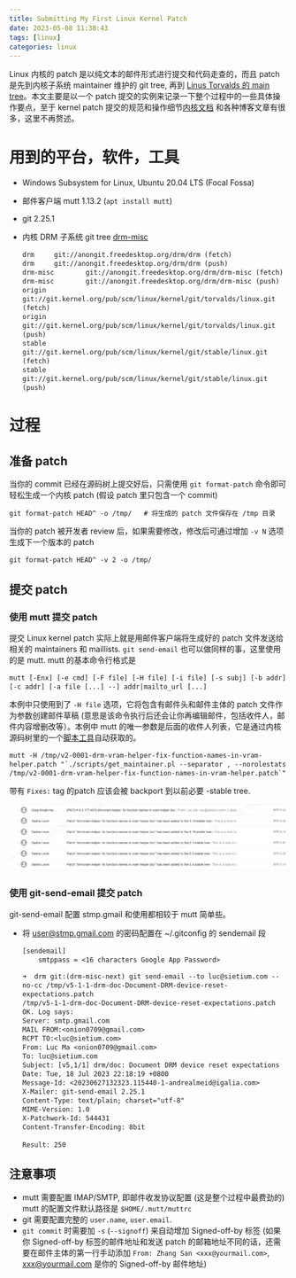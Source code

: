 ```yaml
---
title: Submitting My First Linux Kernel Patch
date: 2023-05-08 11:38:43
tags: [linux]
categories: linux
---
```


Linux 内核的 patch 是以纯文本的邮件形式进行提交和代码走查的，而且 patch 是先到内核子系统 maintainer 维护的 git tree, 再到 [Linus Torvalds 的 main tree](https://git.kernel.org/pub/scm/linux/kernel/git/torvalds/linux.git/)。本文主要是以一个 patch 提交的实例来记录一下整个过程中的一些具体操作要点，至于 kernel patch 提交的规范和操作细节[内核文档](https://www.kernel.org/doc/html/latest/process/submitting-patches.html) 和各种博客文章有很多，这里不再赘述。

<!--more-->

# 用到的平台，软件，工具

- Windows Subsystem for Linux, Ubuntu 20.04 LTS (Focal Fossa)
- 邮件客户端 mutt 1.13.2 (`apt install mutt`)
- git 2.25.1
- 内核 DRM 子系统 git tree [drm-misc](https://cgit.freedesktop.org/drm/drm-misc/)

    ```
    drm     git://anongit.freedesktop.org/drm/drm (fetch)
    drm     git://anongit.freedesktop.org/drm/drm (push)
    drm-misc        git://anongit.freedesktop.org/drm/drm-misc (fetch)
    drm-misc        git://anongit.freedesktop.org/drm/drm-misc (push)
    origin  git://git.kernel.org/pub/scm/linux/kernel/git/torvalds/linux.git (fetch)
    origin  git://git.kernel.org/pub/scm/linux/kernel/git/torvalds/linux.git (push)
    stable  git://git.kernel.org/pub/scm/linux/kernel/git/stable/linux.git (fetch)
    stable  git://git.kernel.org/pub/scm/linux/kernel/git/stable/linux.git (push)

    ```

# 过程

## 准备 patch

当你的 commit 已经在源码树上提交好后，只需使用 `git format-patch` 命令即可轻松生成一个内核 patch (假设 patch 里只包含一个 commit)

```
git format-patch HEAD^ -o /tmp/   # 将生成的 patch 文件保存在 /tmp 目录
```

当你的 patch 被开发者 review 后，如果需要修改，修改后可通过增加 `-v N` 选项生成下一个版本的 patch

```
git format-patch HEAD^ -v 2 -o /tmp/
```

## 提交 patch

### 使用 mutt 提交 patch

提交 Linux kernel patch 实际上就是用邮件客户端将生成好的 patch 文件发送给相关的 maintainers 和 maillists. `git send-email` 也可以做同样的事，这里使用的是 mutt. mutt 的基本命令行格式是

```
mutt [-Enx] [-e cmd] [-F file] [-H file] [-i file] [-s subj] [-b addr] [-c addr] [-a file [...] --] addr|mailto_url [...]
```

本例中只使用到了 `-H file` 选项，它将包含有邮件头和邮件主体的 patch 文件作为参数创建邮件草稿 (意思是该命令执行后还会让你再编辑邮件，包括收件人，邮件内容增删改等）。本例中 mutt 的唯一参数是后面的收件人列表，它是通过内核源码树里的一个[脚本工具](https://elixir.bootlin.com/linux/latest/source/scripts/get_maintainer.pl)自动获取的。

```
mutt -H /tmp/v2-0001-drm-vram-helper-fix-function-names-in-vram-helper.patch "`./scripts/get_maintainer.pl --separator , --norolestats /tmp/v2-0001-drm-vram-helper-fix-function-names-in-vram-helper.patch`"
```

带有 `Fixes:` tag 的patch 应该会被 backport 到以前必要 -stable tree.

![patch-backport](/images/patch-submit/patch-backport.png)

### 使用 git-send-email 提交 patch

git-send-email 配置 stmp.gmail 和使用都相较于 mutt 简单些。

- 将 user@stmp.gmail.com 的密码配置在 ~/.gitconfig 的 sendemail 段

    ```
    [sendemail]
        smtppass = <16 characters Google App Password>
    ```

    ```
    ➜  drm git:(drm-misc-next) git send-email --to luc@sietium.com --no-cc /tmp/v5-1-1-drm-doc-Document-DRM-device-reset-expectations.patch
    /tmp/v5-1-1-drm-doc-Document-DRM-device-reset-expectations.patch
    OK. Log says:
    Server: smtp.gmail.com
    MAIL FROM:<onion0709@gmail.com>
    RCPT TO:<luc@sietium.com>
    From: Luc Ma <onion0709@gmail.com>
    To: luc@sietium.com
    Subject: [v5,1/1] drm/doc: Document DRM device reset expectations
    Date: Tue, 18 Jul 2023 22:18:19 +0800
    Message-Id: <20230627132323.115440-1-andrealmeid@igalia.com>
    X-Mailer: git-send-email 2.25.1
    Content-Type: text/plain; charset="utf-8"
    MIME-Version: 1.0
    X-Patchwork-Id: 544431
    Content-Transfer-Encoding: 8bit

    Result: 250
    ```

## 注意事项

- mutt 需要配置 IMAP/SMTP, 即邮件收发协议配置 (这是整个过程中最费劲的)
    mutt 的配置文件默认路径是 `$HOME/.mutt/muttrc`
- git 需要配置完整的 `user.name`, `user.email`.
- `git commit` 时需要加 `-s` (`--signoff`) 来自动增加 Signed-off-by 标签 (如果你 Signed-off-by 标签的邮件地址和发送 patch 的邮箱地址不同的话，还需要在邮件主体的第一行手动添加 `From: Zhang San <xxx@yourmail.com>`, xxx@yourmail.com 是你的 Signed-off-by 邮件地址) 


